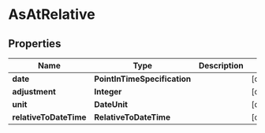 

# AsAtRelative


## Properties

Name | Type | Description | Notes
------------ | ------------- | ------------- | -------------
**date** | **PointInTimeSpecification** |  |  [optional]
**adjustment** | **Integer** |  |  [optional]
**unit** | **DateUnit** |  |  [optional]
**relativeToDateTime** | **RelativeToDateTime** |  |  [optional]



